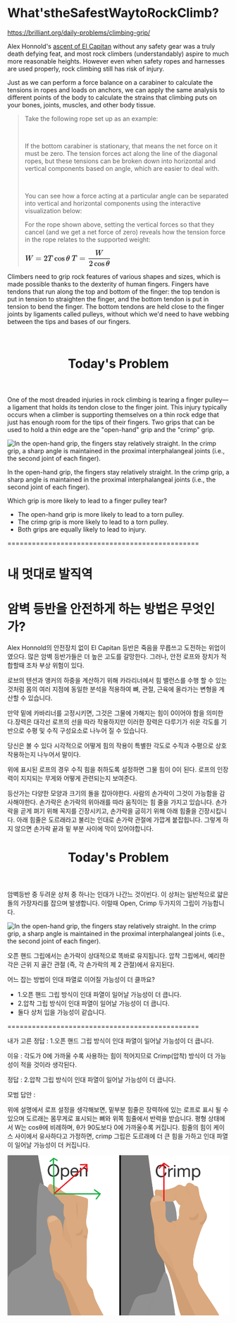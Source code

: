 # What'stheSafestWaytoRockClimb?
https://brilliant.org/daily-problems/climbing-grip/


<p>Alex Honnold's <a target="_blank" rel="nofollow" href="https://brilliant.org/daily-problems/mountain-climb-power/">ascent of El Capitan</a> without any safety gear was a truly death defying feat, and most rock climbers (understandably) aspire to much more reasonable heights. However even when safety ropes and harnesses are used properly, rock climbing still has risk of injury. </p>





<p>Just as we can perform a force balance on a carabiner to calculate the tensions in ropes and loads on anchors, we can apply the same analysis to different points of the body to calculate the strains that climbing puts on your bones, joints, muscles, and other body tissue.</p>

<blockquote>
<p>Take the following rope set up as an example: </p>

<p></p><div class="image-caption center">
<div class="zoomable-image"><span></span><img src="https://ds055uzetaobb.cloudfront.net/brioche/uploads/1sVsq2YH7j-rockclimbing1.svg?width=300" srcset="https://ds055uzetaobb.cloudfront.net/brioche/uploads/1sVsq2YH7j-rockclimbing1.svg?width=300 1x,https://ds055uzetaobb.cloudfront.net/brioche/uploads/1sVsq2YH7j-rockclimbing1.svg?width=600 2x,https://ds055uzetaobb.cloudfront.net/brioche/uploads/1sVsq2YH7j-rockclimbing1.svg?width=900 3x" alt="" style="width:300px;max-width:100%;"></div>
</div><p></p>

<p>If the bottom carabiner is stationary, that means the net force on it must be zero. The tension forces act along the line of the diagonal ropes, but these tensions can be broken down into horizontal and vertical components based on angle, which are easier to deal with.</p>

<p></p><div class="image-caption center">
<div class="zoomable-image"><span></span><img src="https://ds055uzetaobb.cloudfront.net/brioche/uploads/wF1eYcg38R-rockclimbing2.svg?width=300" srcset="https://ds055uzetaobb.cloudfront.net/brioche/uploads/wF1eYcg38R-rockclimbing2.svg?width=300 1x,https://ds055uzetaobb.cloudfront.net/brioche/uploads/wF1eYcg38R-rockclimbing2.svg?width=600 2x,https://ds055uzetaobb.cloudfront.net/brioche/uploads/wF1eYcg38R-rockclimbing2.svg?width=900 3x" alt="" style="width:300px;max-width:100%;"></div>
</div><p></p>

<p>You can see how a force acting at a particular angle can be separated into vertical and horizontal components using the interactive visualization below:</p>

<p>
</p><div data-controller="app/visualizations_newarch:renderVisualization" data-controllerinited="true" data-mediaurl="ds055uzetaobb.cloudfront.net" data-visualizationkey="__viz_d19fbb103b0eb8af78e3a69f756d3470d5644bc7__"></div>

<p></p>

<p>For the rope shown above, setting the vertical forces so that they cancel (and we get a net force of zero) reveals how the tension force in the rope relates to the supported weight:</p>

<p><span class="latexprocessor-block latexprocessor-7e54922878224952a8cf3d0778850ce70d74a775c6d9ffd7ee8cc275a3a512d6"><svg xmlns:xlink="http://www.w3.org/1999/xlink" style="width: 13.333ex; height: 1.778ex; vertical-align: -0.222ex; margin-top: 1px; margin-right: 0px; margin-bottom: 1px; margin-left: 0px; " viewBox="0 -725.9033013280564 5725.88888888889 768.8066026561128"><defs><path id="MJMATHI-57-2bfd14fe2ff411e9a5c902b7b6aa388674592a3ade064586bbf74bdad1a37cd7" stroke-width="0" d="M436 683Q450 683 486 682T553 680Q604 680 638 681T677 682Q695 682 695 674Q695 670 692 659Q687 641 683 639T661 637Q636 636 621 632T600 624T597 615Q597 603 613 377T629 138L631 141Q633 144 637 151T649 170T666 200T690 241T720 295T759 362Q863 546 877 572T892 604Q892 619 873 628T831 637Q817 637 817 647Q817 650 819 660Q823 676 825 679T839 682Q842 682 856 682T895 682T949 681Q1015 681 1034 683Q1048 683 1048 672Q1048 666 1045 655T1038 640T1028 637Q1006 637 988 631T958 617T939 600T927 584L923 578L754 282Q586 -14 585 -15Q579 -22 561 -22Q546 -22 542 -17Q539 -14 523 229T506 480L494 462Q472 425 366 239Q222 -13 220 -15T215 -19Q210 -22 197 -22Q178 -22 176 -15Q176 -12 154 304T131 622Q129 631 121 633T82 637H58Q51 644 51 648Q52 671 64 683H76Q118 680 176 680Q301 680 313 683H323Q329 677 329 674T327 656Q322 641 318 637H297Q236 634 232 620Q262 160 266 136L501 550L499 587Q496 629 489 632Q483 636 447 637Q428 637 422 639T416 648Q416 650 418 660Q419 664 420 669T421 676T424 680T428 682T436 683Z"></path><path id="MJMAIN-3D-2bfd14fe2ff411e9a5c902b7b6aa388674592a3ade064586bbf74bdad1a37cd7" stroke-width="0" d="M56 347Q56 360 70 367H707Q722 359 722 347Q722 336 708 328L390 327H72Q56 332 56 347ZM56 153Q56 168 72 173H708Q722 163 722 153Q722 140 707 133H70Q56 140 56 153Z"></path><path id="MJMAIN-32-2bfd14fe2ff411e9a5c902b7b6aa388674592a3ade064586bbf74bdad1a37cd7" stroke-width="0" d="M109 429Q82 429 66 447T50 491Q50 562 103 614T235 666Q326 666 387 610T449 465Q449 422 429 383T381 315T301 241Q265 210 201 149L142 93L218 92Q375 92 385 97Q392 99 409 186V189H449V186Q448 183 436 95T421 3V0H50V19V31Q50 38 56 46T86 81Q115 113 136 137Q145 147 170 174T204 211T233 244T261 278T284 308T305 340T320 369T333 401T340 431T343 464Q343 527 309 573T212 619Q179 619 154 602T119 569T109 550Q109 549 114 549Q132 549 151 535T170 489Q170 464 154 447T109 429Z"></path><path id="MJMATHI-54-2bfd14fe2ff411e9a5c902b7b6aa388674592a3ade064586bbf74bdad1a37cd7" stroke-width="0" d="M40 437Q21 437 21 445Q21 450 37 501T71 602L88 651Q93 669 101 677H569H659Q691 677 697 676T704 667Q704 661 687 553T668 444Q668 437 649 437Q640 437 637 437T631 442L629 445Q629 451 635 490T641 551Q641 586 628 604T573 629Q568 630 515 631Q469 631 457 630T439 622Q438 621 368 343T298 60Q298 48 386 46Q418 46 427 45T436 36Q436 31 433 22Q429 4 424 1L422 0Q419 0 415 0Q410 0 363 1T228 2Q99 2 64 0H49Q43 6 43 9T45 27Q49 40 55 46H83H94Q174 46 189 55Q190 56 191 56Q196 59 201 76T241 233Q258 301 269 344Q339 619 339 625Q339 630 310 630H279Q212 630 191 624Q146 614 121 583T67 467Q60 445 57 441T43 437H40Z"></path><path id="MJMAIN-63-2bfd14fe2ff411e9a5c902b7b6aa388674592a3ade064586bbf74bdad1a37cd7" stroke-width="0" d="M370 305T349 305T313 320T297 358Q297 381 312 396Q317 401 317 402T307 404Q281 408 258 408Q209 408 178 376Q131 329 131 219Q131 137 162 90Q203 29 272 29Q313 29 338 55T374 117Q376 125 379 127T395 129H409Q415 123 415 120Q415 116 411 104T395 71T366 33T318 2T249 -11Q163 -11 99 53T34 214Q34 318 99 383T250 448T370 421T404 357Q404 334 387 320Z"></path><path id="MJMAIN-6F-2bfd14fe2ff411e9a5c902b7b6aa388674592a3ade064586bbf74bdad1a37cd7" stroke-width="0" d="M28 214Q28 309 93 378T250 448Q340 448 405 380T471 215Q471 120 407 55T250 -10Q153 -10 91 57T28 214ZM250 30Q372 30 372 193V225V250Q372 272 371 288T364 326T348 362T317 390T268 410Q263 411 252 411Q222 411 195 399Q152 377 139 338T126 246V226Q126 130 145 91Q177 30 250 30Z"></path><path id="MJMAIN-73-2bfd14fe2ff411e9a5c902b7b6aa388674592a3ade064586bbf74bdad1a37cd7" stroke-width="0" d="M295 316Q295 356 268 385T190 414Q154 414 128 401Q98 382 98 349Q97 344 98 336T114 312T157 287Q175 282 201 278T245 269T277 256Q294 248 310 236T342 195T359 133Q359 71 321 31T198 -10H190Q138 -10 94 26L86 19L77 10Q71 4 65 -1L54 -11H46H42Q39 -11 33 -5V74V132Q33 153 35 157T45 162H54Q66 162 70 158T75 146T82 119T101 77Q136 26 198 26Q295 26 295 104Q295 133 277 151Q257 175 194 187T111 210Q75 227 54 256T33 318Q33 357 50 384T93 424T143 442T187 447H198Q238 447 268 432L283 424L292 431Q302 440 314 448H322H326Q329 448 335 442V310L329 304H301Q295 310 295 316Z"></path><path id="MJMATHI-3B8-2bfd14fe2ff411e9a5c902b7b6aa388674592a3ade064586bbf74bdad1a37cd7" stroke-width="0" d="M35 200Q35 302 74 415T180 610T319 704Q320 704 327 704T339 705Q393 701 423 656Q462 596 462 495Q462 380 417 261T302 66T168 -10H161Q125 -10 99 10T60 63T41 130T35 200ZM383 566Q383 668 330 668Q294 668 260 623T204 521T170 421T157 371Q206 370 254 370L351 371Q352 372 359 404T375 484T383 566ZM113 132Q113 26 166 26Q181 26 198 36T239 74T287 161T335 307L340 324H145Q145 321 136 286T120 208T113 132Z"></path></defs><g stroke="black" fill="black" stroke-width="0" transform="matrix(1 0 0 -1 0 0)"><use xlink:href="#MJMATHI-57-2bfd14fe2ff411e9a5c902b7b6aa388674592a3ade064586bbf74bdad1a37cd7"></use><use xlink:href="#MJMAIN-3D-2bfd14fe2ff411e9a5c902b7b6aa388674592a3ade064586bbf74bdad1a37cd7" x="1325" y="0"></use><use xlink:href="#MJMAIN-32-2bfd14fe2ff411e9a5c902b7b6aa388674592a3ade064586bbf74bdad1a37cd7" x="2381" y="0"></use><use xlink:href="#MJMATHI-54-2bfd14fe2ff411e9a5c902b7b6aa388674592a3ade064586bbf74bdad1a37cd7" x="2881" y="0"></use><g transform="translate(3752,0)"><use xlink:href="#MJMAIN-63-2bfd14fe2ff411e9a5c902b7b6aa388674592a3ade064586bbf74bdad1a37cd7"></use><use xlink:href="#MJMAIN-6F-2bfd14fe2ff411e9a5c902b7b6aa388674592a3ade064586bbf74bdad1a37cd7" x="444" y="0"></use><use xlink:href="#MJMAIN-73-2bfd14fe2ff411e9a5c902b7b6aa388674592a3ade064586bbf74bdad1a37cd7" x="944" y="0"></use></g><use xlink:href="#MJMATHI-3B8-2bfd14fe2ff411e9a5c902b7b6aa388674592a3ade064586bbf74bdad1a37cd7" x="5256" y="0"></use></g></svg></span>
<span class="latexprocessor-block latexprocessor-d753ad7be848f388e80331cead81396d4bb15951c065806ed01d52091c24b206"><svg xmlns:xlink="http://www.w3.org/1999/xlink" style="width: 11.667ex; height: 4.889ex; vertical-align: -1.778ex; margin-top: 1px; margin-right: 0px; margin-bottom: 1px; margin-left: 0px; " viewBox="0 -1380.4113013280564 5037.888888888889 2099.2656026561126"><defs><path id="MJMATHI-54-2bfd14fe2ff411e9a5c902b7b6aa388674592a3ade064586bbf74bdad1a37cd7" stroke-width="0" d="M40 437Q21 437 21 445Q21 450 37 501T71 602L88 651Q93 669 101 677H569H659Q691 677 697 676T704 667Q704 661 687 553T668 444Q668 437 649 437Q640 437 637 437T631 442L629 445Q629 451 635 490T641 551Q641 586 628 604T573 629Q568 630 515 631Q469 631 457 630T439 622Q438 621 368 343T298 60Q298 48 386 46Q418 46 427 45T436 36Q436 31 433 22Q429 4 424 1L422 0Q419 0 415 0Q410 0 363 1T228 2Q99 2 64 0H49Q43 6 43 9T45 27Q49 40 55 46H83H94Q174 46 189 55Q190 56 191 56Q196 59 201 76T241 233Q258 301 269 344Q339 619 339 625Q339 630 310 630H279Q212 630 191 624Q146 614 121 583T67 467Q60 445 57 441T43 437H40Z"></path><path id="MJMAIN-3D-2bfd14fe2ff411e9a5c902b7b6aa388674592a3ade064586bbf74bdad1a37cd7" stroke-width="0" d="M56 347Q56 360 70 367H707Q722 359 722 347Q722 336 708 328L390 327H72Q56 332 56 347ZM56 153Q56 168 72 173H708Q722 163 722 153Q722 140 707 133H70Q56 140 56 153Z"></path><path id="MJMATHI-57-2bfd14fe2ff411e9a5c902b7b6aa388674592a3ade064586bbf74bdad1a37cd7" stroke-width="0" d="M436 683Q450 683 486 682T553 680Q604 680 638 681T677 682Q695 682 695 674Q695 670 692 659Q687 641 683 639T661 637Q636 636 621 632T600 624T597 615Q597 603 613 377T629 138L631 141Q633 144 637 151T649 170T666 200T690 241T720 295T759 362Q863 546 877 572T892 604Q892 619 873 628T831 637Q817 637 817 647Q817 650 819 660Q823 676 825 679T839 682Q842 682 856 682T895 682T949 681Q1015 681 1034 683Q1048 683 1048 672Q1048 666 1045 655T1038 640T1028 637Q1006 637 988 631T958 617T939 600T927 584L923 578L754 282Q586 -14 585 -15Q579 -22 561 -22Q546 -22 542 -17Q539 -14 523 229T506 480L494 462Q472 425 366 239Q222 -13 220 -15T215 -19Q210 -22 197 -22Q178 -22 176 -15Q176 -12 154 304T131 622Q129 631 121 633T82 637H58Q51 644 51 648Q52 671 64 683H76Q118 680 176 680Q301 680 313 683H323Q329 677 329 674T327 656Q322 641 318 637H297Q236 634 232 620Q262 160 266 136L501 550L499 587Q496 629 489 632Q483 636 447 637Q428 637 422 639T416 648Q416 650 418 660Q419 664 420 669T421 676T424 680T428 682T436 683Z"></path><path id="MJMAIN-32-2bfd14fe2ff411e9a5c902b7b6aa388674592a3ade064586bbf74bdad1a37cd7" stroke-width="0" d="M109 429Q82 429 66 447T50 491Q50 562 103 614T235 666Q326 666 387 610T449 465Q449 422 429 383T381 315T301 241Q265 210 201 149L142 93L218 92Q375 92 385 97Q392 99 409 186V189H449V186Q448 183 436 95T421 3V0H50V19V31Q50 38 56 46T86 81Q115 113 136 137Q145 147 170 174T204 211T233 244T261 278T284 308T305 340T320 369T333 401T340 431T343 464Q343 527 309 573T212 619Q179 619 154 602T119 569T109 550Q109 549 114 549Q132 549 151 535T170 489Q170 464 154 447T109 429Z"></path><path id="MJMAIN-63-2bfd14fe2ff411e9a5c902b7b6aa388674592a3ade064586bbf74bdad1a37cd7" stroke-width="0" d="M370 305T349 305T313 320T297 358Q297 381 312 396Q317 401 317 402T307 404Q281 408 258 408Q209 408 178 376Q131 329 131 219Q131 137 162 90Q203 29 272 29Q313 29 338 55T374 117Q376 125 379 127T395 129H409Q415 123 415 120Q415 116 411 104T395 71T366 33T318 2T249 -11Q163 -11 99 53T34 214Q34 318 99 383T250 448T370 421T404 357Q404 334 387 320Z"></path><path id="MJMAIN-6F-2bfd14fe2ff411e9a5c902b7b6aa388674592a3ade064586bbf74bdad1a37cd7" stroke-width="0" d="M28 214Q28 309 93 378T250 448Q340 448 405 380T471 215Q471 120 407 55T250 -10Q153 -10 91 57T28 214ZM250 30Q372 30 372 193V225V250Q372 272 371 288T364 326T348 362T317 390T268 410Q263 411 252 411Q222 411 195 399Q152 377 139 338T126 246V226Q126 130 145 91Q177 30 250 30Z"></path><path id="MJMAIN-73-2bfd14fe2ff411e9a5c902b7b6aa388674592a3ade064586bbf74bdad1a37cd7" stroke-width="0" d="M295 316Q295 356 268 385T190 414Q154 414 128 401Q98 382 98 349Q97 344 98 336T114 312T157 287Q175 282 201 278T245 269T277 256Q294 248 310 236T342 195T359 133Q359 71 321 31T198 -10H190Q138 -10 94 26L86 19L77 10Q71 4 65 -1L54 -11H46H42Q39 -11 33 -5V74V132Q33 153 35 157T45 162H54Q66 162 70 158T75 146T82 119T101 77Q136 26 198 26Q295 26 295 104Q295 133 277 151Q257 175 194 187T111 210Q75 227 54 256T33 318Q33 357 50 384T93 424T143 442T187 447H198Q238 447 268 432L283 424L292 431Q302 440 314 448H322H326Q329 448 335 442V310L329 304H301Q295 310 295 316Z"></path><path id="MJMATHI-3B8-2bfd14fe2ff411e9a5c902b7b6aa388674592a3ade064586bbf74bdad1a37cd7" stroke-width="0" d="M35 200Q35 302 74 415T180 610T319 704Q320 704 327 704T339 705Q393 701 423 656Q462 596 462 495Q462 380 417 261T302 66T168 -10H161Q125 -10 99 10T60 63T41 130T35 200ZM383 566Q383 668 330 668Q294 668 260 623T204 521T170 421T157 371Q206 370 254 370L351 371Q352 372 359 404T375 484T383 566ZM113 132Q113 26 166 26Q181 26 198 36T239 74T287 161T335 307L340 324H145Q145 321 136 286T120 208T113 132Z"></path></defs><g stroke="black" fill="black" stroke-width="0" transform="matrix(1 0 0 -1 0 0)"><use xlink:href="#MJMATHI-54-2bfd14fe2ff411e9a5c902b7b6aa388674592a3ade064586bbf74bdad1a37cd7"></use><use xlink:href="#MJMAIN-3D-2bfd14fe2ff411e9a5c902b7b6aa388674592a3ade064586bbf74bdad1a37cd7" x="981" y="0"></use><g transform="translate(2157,0)"><rect stroke="none" width="2760" height="60" x="0" y="220"></rect><use xlink:href="#MJMATHI-57-2bfd14fe2ff411e9a5c902b7b6aa388674592a3ade064586bbf74bdad1a37cd7" x="856" y="676"></use><g transform="translate(60,-686)"><use xlink:href="#MJMAIN-32-2bfd14fe2ff411e9a5c902b7b6aa388674592a3ade064586bbf74bdad1a37cd7"></use><g transform="translate(666,0)"><use xlink:href="#MJMAIN-63-2bfd14fe2ff411e9a5c902b7b6aa388674592a3ade064586bbf74bdad1a37cd7"></use><use xlink:href="#MJMAIN-6F-2bfd14fe2ff411e9a5c902b7b6aa388674592a3ade064586bbf74bdad1a37cd7" x="444" y="0"></use><use xlink:href="#MJMAIN-73-2bfd14fe2ff411e9a5c902b7b6aa388674592a3ade064586bbf74bdad1a37cd7" x="944" y="0"></use></g><use xlink:href="#MJMATHI-3B8-2bfd14fe2ff411e9a5c902b7b6aa388674592a3ade064586bbf74bdad1a37cd7" x="2171" y="0"></use></g></g></g></svg></span></p>
</blockquote>

<p>Climbers need to grip rock features of various shapes and sizes, which is made possible thanks to the dexterity of human fingers. Fingers have tendons that run along the top and bottom of the finger: the top tendon is put in tension to straighten the finger, and the bottom tendon is put in tension to bend the finger. The bottom tendons are held close to the finger joints by ligaments called pulleys, without which we'd need to have webbing between the tips and bases of our fingers.</p>

<p>


</p><div class="wistia-video center clearfix" data-controller="app/videos:wistiaController" data-video="j64v95bwrd" data-controller-inited="true">

<template>

<div class="embed-wrapper">
<script src="https://fast.wistia.com/embed/medias/j64v95bwrd.jsonp" async=""></script>
<script src="https://fast.wistia.com/assets/external/E-v1.js" async=""></script>
<div class="wistia_embed wistia_async_j64v95bwrd videoFoam=true" style="height:100%;width:100%">&nbsp;</div>
</div>

</template>

<div class="embed-wrapper">
<script src="https://fast.wistia.com/embed/medias/j64v95bwrd.jsonp" async=""></script>
<script src="https://fast.wistia.com/assets/external/E-v1.js" async=""></script>
<div class="wistia_embed wistia_async_j64v95bwrd videoFoam=true wistia_embed_initialized" style="height:100%;width:100%" id="wistia-j64v95bwrd-1"><div id="wistia_chrome_25" class="w-chrome" tabindex="-1" style="display: inline-block; height: 100%; margin: 0px; padding: 0px; position: relative; vertical-align: top; width: 100%; zoom: 1; outline: none; overflow: hidden; box-sizing: content-box;"><div id="wistia_grid_31_wrapper" style="display: block;"><div id="wistia_grid_31_above"></div><div id="wistia_grid_31_main"><div id="wistia_grid_31_behind"></div><div id="wistia_grid_31_center"><div class="w-video-wrapper w-css-reset" style="clip: rect(0px, 0px, 0px, 0px); height: 100%; position: absolute; top: 0px; width: 100%; opacity: 1; background-color: rgb(0, 0, 0);"><video id="wistia_simple_video_36" crossorigin="anonymous" poster="https://fast.wistia.com/assets/images/blank.gif" src="https://embedwistia-a.akamaihd.net/deliveries/076f896fd7cc79c597b8bd4b33d5d5fcfca9a260/file.mp4" controlslist="nodownload" playsinline="" loop="" preload="none" type="video/mp4" x-webkit-airplay="allow" style="background: transparent; display: block; height: 100%; max-height: none; max-width: none; position: static; visibility: visible; width: 100%; object-fit: contain;"><source src="https://embedwistia-a.akamaihd.net/deliveries/076f896fd7cc79c597b8bd4b33d5d5fcfca9a260/file.mp4" type="video/mp4"></video></div><div class="w-ui-container" style="height: 100%; left: 0px; position: absolute; top: 0px; width: 100%; opacity: 1;"></div></div><div id="wistia_grid_31_front"></div><div id="wistia_grid_31_top_inside"><div id="wistia_grid_31_top"></div></div><div id="wistia_grid_31_bottom_inside"><div id="wistia_grid_31_bottom"></div></div><div id="wistia_grid_31_left_inside"><div id="wistia_grid_31_left"></div></div><div id="wistia_grid_31_right_inside"><div id="wistia_grid_31_right"></div></div></div><div id="wistia_grid_31_below"></div><style id="wistia_32_style" type="text/css" class="wistia_injected_style">#wistia_grid_31_wrapper{-moz-box-sizing:content-box;-webkit-box-sizing:content-box;box-sizing:content-box;font-family:Arial,sans-serif;font-size:14px;height:100%;position:relative;text-align:left;width:100%;}
#wistia_grid_31_wrapper *{-moz-box-sizing:content-box;-webkit-box-sizing:content-box;box-sizing:content-box;}
#wistia_grid_31_above{position:relative;}
#wistia_grid_31_main{display:block;height:100%;position:relative;}
#wistia_grid_31_behind{height:100%;left:0;position:absolute;top:0;width:100%;}
#wistia_grid_31_center{height:100%;overflow:hidden;position:relative;width:100%;}
#wistia_grid_31_front{display:none;height:100%;left:0;position:absolute;top:0;width:100%;}
#wistia_grid_31_top_inside{position:absolute;left:0;top:0;width:100%;}
#wistia_grid_31_top{width:100%;position:absolute;bottom:0;left:0;}
#wistia_grid_31_bottom_inside{position:absolute;left:0;bottom:0;width:100%;}
#wistia_grid_31_bottom{width:100%;position:absolute;top:0;left:0;}
#wistia_grid_31_left_inside{height:100%;position:absolute;left:0;top:0;}
#wistia_grid_31_left{height:100%;position:absolute;right:0;top:0;}
#wistia_grid_31_right_inside{height:100%;right:0;position:absolute;top:0;}
#wistia_grid_31_right{height:100%;left:0;position:absolute;top:0;}
#wistia_grid_31_below{position:relative;}</style></div></div></div>
</div></div>



<p></p>




<div class="b-readable-l">
<header class="b-vspace-m">
<h1>Today's Problem</h1>
</header>

<div class="solv-problem">
<div class="solv-content">




<div class="question-text latex">





<p>One of the most dreaded injuries in rock climbing is tearing a finger pulley—a ligament that holds its tendon close to the finger joint. This injury typically occurs when a climber is supporting themselves on a thin rock edge that just has enough room for the tips of their fingers. Two grips that can be used to hold a thin edge are the "open-hand" grip and the "crimp" grip.</p>

<p></p><div class="image-caption center">
<div class="zoomable-image"><span></span><img src="https://ds055uzetaobb.cloudfront.net/brioche/uploads/tfVzimQNmX-frame-1.svg?width=450" srcset="https://ds055uzetaobb.cloudfront.net/brioche/uploads/tfVzimQNmX-frame-1.svg?width=450 1x,https://ds055uzetaobb.cloudfront.net/brioche/uploads/tfVzimQNmX-frame-1.svg?width=900 2x,https://ds055uzetaobb.cloudfront.net/brioche/uploads/tfVzimQNmX-frame-1.svg?width=1350 3x" alt="In the open-hand grip, the fingers stay relatively straight. In the crimp grip, a sharp angle is maintained in the proximal interphalangeal joints (i.e., the second joint of each finger)." style="width:450px;max-width:100%;"></div>
<p class="caption">In the open-hand grip, the fingers stay relatively straight. In the crimp grip, a sharp angle is maintained in the proximal interphalangeal joints (i.e., the second joint of each finger).</p></div><p></p>

<p>Which grip is more likely to lead to a finger pulley tear?</p>


</div>


</div>
</div>
</div>


* The open-hand grip is more likely to lead to a torn pulley.
* The crimp grip is more likely to lead to a torn pulley.
* Both grips are equally likely to lead to injury.

===============================================



# 내 멋대로 발직역
# 암벽 등반을 안전하게 하는 방법은 무엇인가?

Alex Honnold의 안전장치 없이 El Capitan 등반은 죽음을 무릅쓰고 도전하는 위업이였으다. 많은 암벽 등반가들은 더 높은 고도를 갈망한다. 그러나, 안전 로프와 장치가 적합할때 조차 부상 위험이 있다.

로브의 텐션과 앵커의 하중을 계산하기 위해 카라리너에서 힘 밸런스를 수행 할 수 있는 것처럼 몸의 여러 지점에 동일한 분석을 적용하여 뼈, 관절, 근육에 올라가는 변형을 계산할 수 있습니다.

만약 밑에 카바리너를 고정시키면, 그것은 그물에 가해지는 힘이 0이어야 함을 의미한다.장력은 대각선 로프의 선을 따라 작용하지만 이러한 장력은 다루기가 쉬운 각도를 기반으로 수평 및 수직 구성요소로 나누어 질 수 있습니다.

당신은 볼 수 있다 시각적으로 어떻게 힘의 작용이 특별한 각도로 수직과 수평으로 상호작용하는지 나누어서 말이다.

위에 표시된 로프의 경우 수직 힘을 취하도록 설정하면 그물 힘이 0이 된다. 로프의 인장력이 지지되는 무게와 어떻게 관련되는지 보여준다.

등산가는 다양한 모양과 크기의 돌을 잡아야한다. 사람의 손가락이 그것이 가능함을 감사해야한다. 손가락은 손가락의 위아래를 따라 움직이는 힘 줄을 가지고 있습니다. 손가락을 곧게 펴기 위해 꼭지를 긴장시키고, 손가락을 굽히기 위해 아래 힘줄을 긴장시킵니다. 아래 힘줄은 도르래라고 불리는 인대로 손가락 관절에 가깝게 붙잡힙니다. 그렇게 하지 않으면 손가락 끝과 밑 부분 사이에 막이 있어야합니다.

<div class="b-readable-l">
<header class="b-vspace-m">
<h1>Today's Problem</h1>
</header>

<div class="solv-problem">
<div class="solv-content">




<div class="question-text latex">





<p>암벽등반 중 두려운 상처 중 하나는 인대가 나간느 것이빈다. 이 상처는 일반적으로 얇은 돌의 가장자리를 잡으며 발생합니다. 이럴때 Open, Crimp 두가지의 그립이 가능합니다.</p>

<p></p><div class="image-caption center">
<div class="zoomable-image"><span></span><img src="https://ds055uzetaobb.cloudfront.net/brioche/uploads/tfVzimQNmX-frame-1.svg?width=450" srcset="https://ds055uzetaobb.cloudfront.net/brioche/uploads/tfVzimQNmX-frame-1.svg?width=450 1x,https://ds055uzetaobb.cloudfront.net/brioche/uploads/tfVzimQNmX-frame-1.svg?width=900 2x,https://ds055uzetaobb.cloudfront.net/brioche/uploads/tfVzimQNmX-frame-1.svg?width=1350 3x" alt="In the open-hand grip, the fingers stay relatively straight. In the crimp grip, a sharp angle is maintained in the proximal interphalangeal joints (i.e., the second joint of each finger)." style="width:450px;max-width:100%;"></div>
<p class="caption">오픈 핸드 그립에서는 손가락이 상대적으로 똑바로 유지됩니다. 압착 그립에서, 예리한 각은 근위 지 골간 관절 (즉, 각 손가락의 제 2 관절)에서 유지된다.</p></div><p></p>

<p>어느 잡는 방법이 인대 파열로 이어질 가능성이 더 클까요?</p>


</div>


</div>
</div>
</div>


* 1.오픈 핸드 그립 방식이 인대 파열이 일어날 가능성이 더 큽니다.
* 2.압착 그립 방식이 인대 파열이 일어날 가능성이 더 큽니다.
* 둘다 상처 입을 가능성이 같습니다.

===============================================

내가 고른 정답 : 1.오픈 핸드 그립 방식이 인대 파열이 일어날 가능성이 더 큽니다.

이유 : 각도가 0에 가까울 수록 사용하는 힘이 적어지므로 Crimp(압착) 방식이 더 가능성이 적을 것이라 생각된다.

정답 :  2.압착 그립 방식이 인대 파열이 일어날 가능성이 더 큽니다.

모범 답안 : 

위에 설명에서 로프 설정을 생각해보면, 밑부분 힘줄은 장력하에 있는 로프로 표시 될 수 있으며 도르래는 몸무게로 표시되는 뼈와 위쪽 힘줄에서 반력을 받습니다. 평형 상태에서 W는 cosθ에 비례하며, θ가 90도보다 0에 가까울수록 커집니다. 힘줄의 힘이 케이스 사이에서 유사하다고 가정하면, crimp 그립은 도르래에 더 큰 힘을 가하고 인대 파열이 일어날 가능성이 더 커집니다.

![Solution](WhatstheSafestWaytoRockClimbSolution.png)